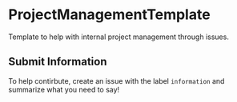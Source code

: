 # ProjectManagementTemplate
Template to help with internal project management through issues.

## Submit Information
To help contirbute, create an issue with the label `information` and summarize what you need to say!
